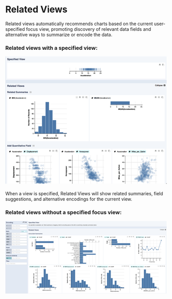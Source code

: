 # Related Views

Related views automatically recommends charts based on the current user-specified focus view, promoting discovery of relevant data fields and alternative ways to summarize or encode the data.

### Related views with a specified view:

![Related Views](../../.gitbook/assets/relatedviews.png)

#### 

When a view is specified, Related Views will show related summaries, field suggestions, and alternative encodings for the current view.

### Related views without a specified focus view:

![Upon loading a dataset, related views show univariate summaries for all fields.](../../.gitbook/assets/univariate%20%281%29.PNG)



